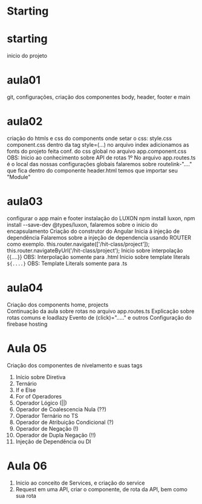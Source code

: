 # Starting

# starting
inicio do projeto
# aula01
git, configurações, criação dos componentes body, header, footer e main
# aula02
criação do htmls e css do components
onde setar o css:
style.css
component.css
dentro da tag style=(...)
no arquivo index adicionamos as fonts do projeto
feita conf. do css global no arquivo app.component.css
OBS: Inicio ao conhecimento sobre API de rotas
1º No arquivo app.routes.ts é o local das nossas configurações globais
falaremos sobre routelink-"...." que fica dentro do componente header.html
temos que importar seu "Module"
# aula03
configurar o app main e footer
instalação do LUXON npm install luxon, npm install --save-dev @types/luxon, falaremos sobre o inicio do encapsulamento
Criação do construtor do Angular
Inicia á injeção de dependência
Falaremos sobre a injeção de dependencia usando ROUTER como exemplo. this.router.navigate(['/hit-class/project']); this.router.navigateByUrl('/hit-class/project');
Inicio sobre interpolação {{....}} OBS: Interpolação somente para .html
Inicio sobre template literals `${....}` OBS: Template Literals somente para .ts
# aula04
Criação dos components home, projects  
Continuação da aula sobre rotas no arquivo app.routes.ts
Explicação sobre rotas comuns e loadlazy
Evento de (click)="....." e outros
Configuração do firebase hosting

# Aula 05
Criação dos componentes de nivelamento e suas tags
1. Início sobre Diretiva
2. Ternário
3. If e Else
4. For of
Operadores
1. Operador Lógico (||)
2. Operador de Coalescencia Nula (??)
3. Operador Ternário no TS
4. Operador de Atribuição Condicional (?)
5. Operador de Negação (!)
6. Operador de Dupla Negação (!!)
7. Injeção de Dependência ou DI

# Aula 06
1. Inicio ao conceito de Services, e criação do service
2. Request em uma API, criar o componente, de rota da API, bem como sua rota

